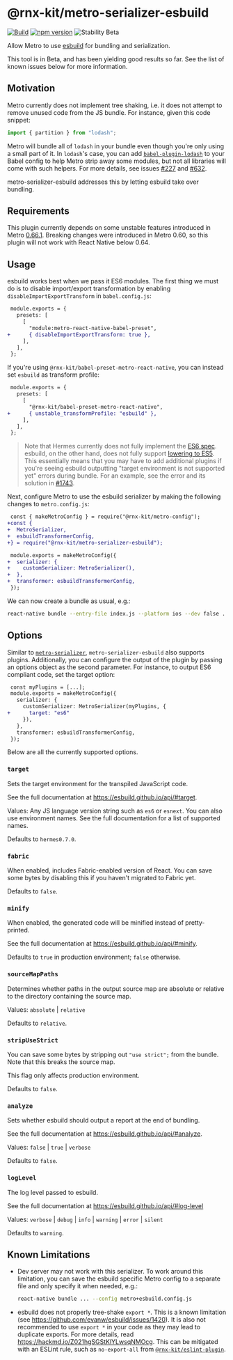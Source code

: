 <!--remove-block start-->

# @rnx-kit/metro-serializer-esbuild

[![Build](https://github.com/microsoft/rnx-kit/actions/workflows/build.yml/badge.svg)](https://github.com/microsoft/rnx-kit/actions/workflows/build.yml)
[![npm version](https://img.shields.io/npm/v/@rnx-kit/metro-serializer-esbuild)](https://www.npmjs.com/package/@rnx-kit/metro-serializer-esbuild)
![Stability Beta](https://img.shields.io/badge/Stability-Beta-3bf)

<!--remove-block end-->

Allow Metro to use [esbuild](https://esbuild.github.io) for bundling and
serialization.

This tool is in Beta, and has been yielding good results so far. See the list of
known issues below for more information.

## Motivation

Metro currently does not implement tree shaking, i.e. it does not attempt to
remove unused code from the JS bundle. For instance, given this code snippet:

```ts
import { partition } from "lodash";
```

Metro will bundle all of `lodash` in your bundle even though you're only using a
small part of it. In `lodash`'s case, you can add
[`babel-plugin-lodash`](https://github.com/lodash/babel-plugin-lodash#readme) to
your Babel config to help Metro strip away some modules, but not all libraries
will come with such helpers. For more details, see issues
[#227](https://github.com/facebook/metro/issues/227) and
[#632](https://github.com/facebook/metro/issues/632).

metro-serializer-esbuild addresses this by letting esbuild take over bundling.

## Requirements

This plugin currently depends on some unstable features introduced in Metro
[0.66.1](https://github.com/facebook/metro/releases/tag/v0.66.1). Breaking
changes were introduced in Metro 0.60, so this plugin will not work with React
Native below 0.64.

## Usage

esbuild works best when we pass it ES6 modules. The first thing we must do is to
disable import/export transformation by enabling `disableImportExportTransform`
in `babel.config.js`:

```diff
 module.exports = {
   presets: [
     [
       "module:metro-react-native-babel-preset",
+      { disableImportExportTransform: true },
     ],
   ],
 };
```

If you're using `@rnx-kit/babel-preset-metro-react-native`, you can instead set
`esbuild` as transform profile:

```diff
 module.exports = {
   presets: [
     [
       "@rnx-kit/babel-preset-metro-react-native",
+      { unstable_transformProfile: "esbuild" },
     ],
   ],
 };
```

> Note that Hermes currently does not fully implement the
> [ES6 spec](https://kangax.github.io/compat-table/es6/). esbuild, on the other
> hand, does not fully support
> [lowering to ES5](https://github.com/evanw/esbuild/issues/297). This
> essentially means that you may have to add additional plugins if you're seeing
> esbuild outputting "target environment is not supported yet" errors during
> bundle. For an example, see the error and its solution in
> [#1743](https://github.com/microsoft/rnx-kit/issues/1743).

Next, configure Metro to use the esbuild serializer by making the following
changes to `metro.config.js`:

```diff
 const { makeMetroConfig } = require("@rnx-kit/metro-config");
+const {
+  MetroSerializer,
+  esbuildTransformerConfig,
+} = require("@rnx-kit/metro-serializer-esbuild");

 module.exports = makeMetroConfig({
+  serializer: {
+    customSerializer: MetroSerializer(),
+  },
+  transformer: esbuildTransformerConfig,
 });
```

We can now create a bundle as usual, e.g.:

```sh
react-native bundle --entry-file index.js --platform ios --dev false ...
```

## Options

Similar to
[`metro-serializer`](https://github.com/microsoft/rnx-kit/tree/main/packages/metro-serializer#usage),
`metro-serializer-esbuild` also supports plugins. Additionally, you can
configure the output of the plugin by passing an options object as the second
parameter. For instance, to output ES6 compliant code, set the target option:

```diff
 const myPlugins = [...];
 module.exports = makeMetroConfig({
   serializer: {
     customSerializer: MetroSerializer(myPlugins, {
+      target: "es6"
     }),
   },
   transformer: esbuildTransformerConfig,
 });
```

Below are all the currently supported options.

### `target`

Sets the target environment for the transpiled JavaScript code.

See the full documentation at https://esbuild.github.io/api/#target.

Values: Any JS language version string such as `es6` or `esnext`. You can also
use environment names. See the full documentation for a list of supported names.

Defaults to `hermes0.7.0`.

### `fabric`

When enabled, includes Fabric-enabled version of React. You can save some bytes
by disabling this if you haven't migrated to Fabric yet.

Defaults to `false`.

### `minify`

When enabled, the generated code will be minified instead of pretty-printed.

See the full documentation at https://esbuild.github.io/api/#minify.

Defaults to `true` in production environment; `false` otherwise.

### `sourceMapPaths`

Determines whether paths in the output source map are absolute or relative to
the directory containing the source map.

Values: `absolute` | `relative`

Defaults to `relative`.

### `stripUseStrict`

You can save some bytes by stripping out `"use strict";` from the bundle. Note
that this breaks the source map.

This flag only affects production environment.

Defaults to `false`.

### `analyze`

Sets whether esbuild should output a report at the end of bundling.

See the full documentation at https://esbuild.github.io/api/#analyze.

Values: `false` | `true` | `verbose`

Defaults to `false`.

### `logLevel`

The log level passed to esbuild.

See the full documentation at https://esbuild.github.io/api/#log-level

Values: `verbose` | `debug` | `info` | `warning` | `error` | `silent`

Defaults to `warning`.

## Known Limitations

- Dev server may not work with this serializer. To work around this limitation,
  you can save the esbuild specific Metro config to a separate file and only
  specify it when needed, e.g.:
  ```sh
  react-native bundle ... --config metro+esbuild.config.js
  ```
- esbuild does not properly tree-shake `export *`. This is a known limitation
  (see https://github.com/evanw/esbuild/issues/1420). It is also not recommended
  to use `export *` in your code as they may lead to duplicate exports. For more
  details, read https://hackmd.io/Z021hgSGStKlYLwsqNMOcg. This can be mitigated
  with an ESLint rule, such as `no-export-all` from
  [`@rnx-kit/eslint-plugin`](https://github.com/microsoft/rnx-kit/tree/main/packages/eslint-plugin#readme).
